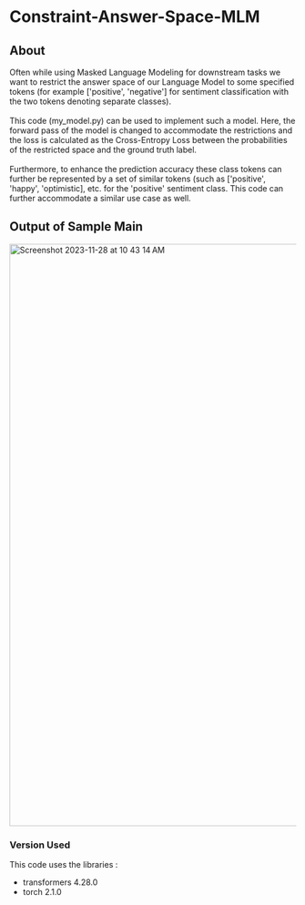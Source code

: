 # Constraint-Answer-Space-MLM

## About
Often while using Masked Language Modeling for downstream tasks we want to restrict the answer space of our Language Model to some specified tokens (for example ['positive', 'negative'] for sentiment classification with the two tokens denoting separate classes). <br> <br>
This code (my_model.py) can be used to implement such a model. Here, the forward pass of the model is changed to accommodate the restrictions and the loss is calculated as the Cross-Entropy Loss between the probabilities of the restricted space and the ground truth label. <br> <br>
Furthermore, to enhance the prediction accuracy these class tokens can further be represented by a set of similar tokens (such as ['positive', 'happy', 'optimistic], etc. for the 'positive' sentiment class. This code can further accommodate a similar use case as well.

## Output of Sample Main
<img width="1022" alt="Screenshot 2023-11-28 at 10 43 14 AM" src="https://github.com/shivikasharmaaa/Constraint-Answer-Space-MLM/assets/91414321/a29931c0-4fd2-41e8-9aef-47050db55edb">


### Version Used
This code uses the libraries : 
- transformers  4.28.0
- torch         2.1.0
